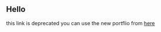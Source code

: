 ## Hello

this link is deprecated
you can use the new portflio from [here](https://my-portfolio-wheat-zeta.vercel.app/)
